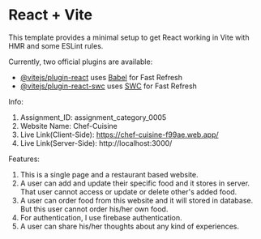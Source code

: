 # React + Vite

This template provides a minimal setup to get React working in Vite with HMR and some ESLint rules.

Currently, two official plugins are available:

- [@vitejs/plugin-react](https://github.com/vitejs/vite-plugin-react/blob/main/packages/plugin-react/README.md) uses [Babel](https://babeljs.io/) for Fast Refresh
- [@vitejs/plugin-react-swc](https://github.com/vitejs/vite-plugin-react-swc) uses [SWC](https://swc.rs/) for Fast Refresh

Info:
1. Assignment_ID: assignment_category_0005
2. Website Name: Chef-Cuisine
3. Live Link(Client-Side): https://chef-cuisine-f99ae.web.app/
4. Live Link(Server-Side): http://localhost:3000/


Features: 
1. This is a single page and a restaurant based website.
2. A user can add and update their specific food and it stores in server. That user cannot access or update or delete other's added food.
3. A user can order food from this website and it will stored in database. But this user cannot order his/her own food.
4. For authentication, I use firebase authentication.
5. A user can share his/her thoughts about any kind of experiences.
